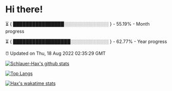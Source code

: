 # Hi there!

⏳ { ████████████████░░░░░░░░░░░░░░ } - 55.19% - Month progress

⏳ { ██████████████████░░░░░░░░░░░░ } - 62.77% - Year progress

⏰ Updated on Thu, 18 Aug 2022 02:35:29 GMT


[![Schlauer-Hax's github stats](https://github-readme-stats.vercel.app/api?username=Schlauer-Hax&show_icons=true&theme=dark&count_private=true)](https://github.com/Schlauer-Hax)


[![Top Langs](https://github-readme-stats.vercel.app/api/top-langs/?username=Schlauer-Hax&layout=compact&theme=dark)](https://github.com/Schlauer-Hax?tab=repositories)


[![Hax's wakatime stats](https://github-readme-stats.vercel.app/api/wakatime?username=Hax&theme=dark)](https://wakatime.com/@Hax)


